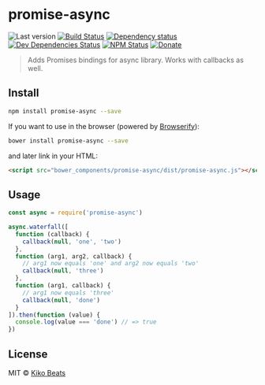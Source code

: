 # promise-async

![Last version](https://img.shields.io/github/tag/Kikobeats/promise-async.svg?style=flat-square)
[![Build Status](http://img.shields.io/travis/Kikobeats/promise-async/master.svg?style=flat-square)](https://travis-ci.org/Kikobeats/promise-async)
[![Dependency status](http://img.shields.io/david/Kikobeats/promise-async.svg?style=flat-square)](https://david-dm.org/Kikobeats/promise-async)
[![Dev Dependencies Status](http://img.shields.io/david/dev/Kikobeats/promise-async.svg?style=flat-square)](https://david-dm.org/Kikobeats/promise-async#info=devDependencies)
[![NPM Status](http://img.shields.io/npm/dm/promise-async.svg?style=flat-square)](https://www.npmjs.org/package/promise-async)
[![Donate](https://img.shields.io/badge/donate-paypal-blue.svg?style=flat-square)](https://paypal.me/Kikobeats)

> Adds Promises bindings for async library. Works with callbacks as well.

## Install

```bash
npm install promise-async --save
```

If you want to use in the browser (powered by [Browserify](http://browserify.org/)):

```bash
bower install promise-async --save
```

and later link in your HTML:

```html
<script src="bower_components/promise-async/dist/promise-async.js"></script>
```

## Usage

```js
const async = require('promise-async')

async.waterfall([
  function (callback) {
    callback(null, 'one', 'two')
  },
  function (arg1, arg2, callback) {
    // arg1 now equals 'one' and arg2 now equals 'two'
    callback(null, 'three')
  },
  function (arg1, callback) {
    // arg1 now equals 'three'
    callback(null, 'done')
  }
]).then(function (value) {
  console.log(value === 'done') // => true
})
```

## License

MIT © [Kiko Beats](http://kikobeats.com)
